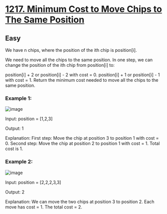 # [1217. Minimum Cost to Move Chips to The Same Position](https://leetcode.com/problems/minimum-cost-to-move-chips-to-the-same-position/)

## Easy


We have n chips, where the position of the ith chip is position[i].

We need to move all the chips to the same position. In one step, we can change the position of the ith chip from position[i] to:

position[i] + 2 or position[i] - 2 with cost = 0.
position[i] + 1 or position[i] - 1 with cost = 1.
Return the minimum cost needed to move all the chips to the same position.

 

### Example 1:
![image](https://user-images.githubusercontent.com/78613699/193616422-20bfea65-c8a4-4f16-9611-359f03a4c25a.png)



Input: position = [1,2,3]

Output: 1

Explanation: First step: Move the chip at position 3 to position 1 with cost = 0.
Second step: Move the chip at position 2 to position 1 with cost = 1.
Total cost is 1.
### Example 2:
![image](https://user-images.githubusercontent.com/78613699/193616478-5840c53b-0f81-42c9-9439-efb16bb7e1f8.png)


Input: position = [2,2,2,3,3]

Output: 2

Explanation: We can move the two chips at position  3 to position 2. Each move has cost = 1. The total cost = 2.
